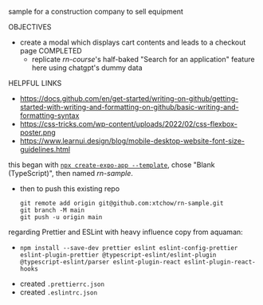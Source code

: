 sample for a construction company to sell equipment

OBJECTIVES
  - create a modal which displays cart contents and leads to a checkout page
  COMPLETED
    - replicate *rn-course*'s half-baked "Search for an application" feature here using chatgpt's dummy data

HELPFUL LINKS
  - https://docs.github.com/en/get-started/writing-on-github/getting-started-with-writing-and-formatting-on-github/basic-writing-and-formatting-syntax
  - https://css-tricks.com/wp-content/uploads/2022/02/css-flexbox-poster.png
  - https://www.learnui.design/blog/mobile-desktop-website-font-size-guidelines.html


this began with [`npx create-expo-app --template`](https://reactnative.dev/docs/typescript#getting-started-with-typescript), chose "Blank (TypeScript)", then named *rn-sample*.
  - then to push this existing repo
    ```
    git remote add origin git@github.com:xtchow/rn-sample.git
    git branch -M main
    git push -u origin main
    ```

regarding Prettier and ESLint with heavy influence copy from aquaman:
  - ```
    npm install --save-dev prettier eslint eslint-config-prettier eslint-plugin-prettier @typescript-eslint/eslint-plugin @typescript-eslint/parser eslint-plugin-react eslint-plugin-react-hooks
    ```
  - created `.prettierrc.json`
  - created `.eslintrc.json`
